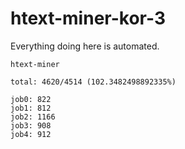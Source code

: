 # htext-miner-kor-3

Everything doing here is automated.

```
htext-miner

total: 4620/4514 (102.3482498892335%)

job0: 822
job1: 812
job2: 1166
job3: 908
job4: 912
```